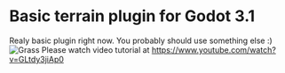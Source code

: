 # Basic terrain plugin for Godot 3.1
Realy basic plugin right now. You probably should use something else :)
![Grass](https://raw.githubusercontent.com/wojtekpil/godot_grass_plugin/master/fur.png)
Please watch video tutorial at https://www.youtube.com/watch?v=GLtdy3jiAp0
